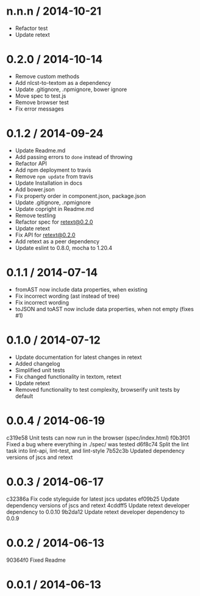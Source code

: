 
n.n.n / 2014-10-21
==================

 * Refactor test
 * Update retext

0.2.0 / 2014-10-14
==================

 * Remove custom methods
 * Add nlcst-to-textom as a dependency
 * Update .gitignore, .npmignore, bower ignore
 * Move spec to test.js
 * Remove browser test
 * Fix error messages

0.1.2 / 2014-09-24
==================

 * Update Readme.md
 * Add passing errors to `done` instead of throwing
 * Refactor API
 * Add npm deployment to travis
 * Remove `npm update` from travis
 * Update Installation in docs
 * Add bower.json
 * Fix property order in component.json, package.json
 * Update .gitignore, .npmignore
 * Update copright in Readme.md
 * Remove testling
 * Refactor spec for retext@0.2.0
 * Update retext
 * Fix API for retext@0.2.0
 * Add retext as a peer dependency
 * Update eslint to 0.8.0, mocha to 1.20.4

0.1.1 / 2014-07-14
==================

 * fromAST now include data properties, when existing
 * Fix incorrect wording (ast instead of tree)
 * Fix incorrect wording
 * toJSON and toAST now include data properties, when not empty (fixes #1)

0.1.0 / 2014-07-12
==================

 * Update documentation for latest changes in retext
 * Added changelog
 * Simplified unit tests
 * Fix changed functionality in textom, retext
 * Update retext
 * Removed functionality to test complexity, browserify unit tests by default

0.0.4 / 2014-06-19
==================

c319e58 Unit tests can now run in the browser (spec/index.html)
f0b3f01 Fixed a bug where everything in ./spec/ was tested
d6f8c74 Split the lint task into lint-api, lint-test, and lint-style
7b52c3b Updated dependency versions of jscs and retext

0.0.3 / 2014-06-17
==================

c32386a Fix code styleguide for latest jscs updates
ef09b25 Update dependency versions of jscs and retext
4cddff5 Update retext developer dependency to 0.0.10
9b2da12 Update retext developer dependency to 0.0.9

0.0.2 / 2014-06-13
==================

90364f0 Fixed Readme

0.0.1 / 2014-06-13
==================
